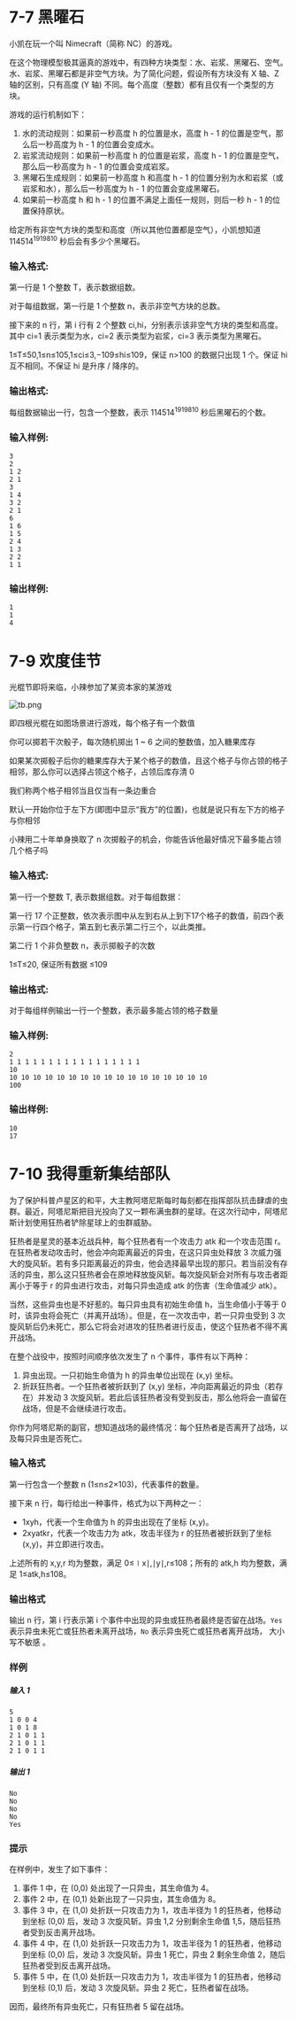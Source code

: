 # 7-7 黑曜石

小凯在玩一个叫 Nimecraft（简称 NC）的游戏。

在这个物理模型极其逼真的游戏中，有四种方块类型：水、岩浆、黑曜石、空气。水、岩浆、黑曜石都是非空气方块。为了简化问题，假设所有方块没有 X 轴、Z 轴的区别，只有高度 (Y 轴) 不同。每个高度（整数）都有且仅有一个类型的方块。

游戏的运行机制如下：

1. 水的流动规则：如果前一秒高度 h 的位置是水，高度 h - 1 的位置是空气，那么后一秒高度为 h - 1 的位置会变成水。
2. 岩浆流动规则：如果前一秒高度 h 的位置是岩浆，高度 h - 1 的位置是空气，那么后一秒高度为 h - 1 的位置会变成岩浆。
3. 黑曜石生成规则：如果前一秒高度 h 和高度 h - 1 的位置分别为水和岩浆（或岩浆和水），那么后一秒高度为 h - 1 的位置会变成黑曜石。
4. 如果前一秒高度 h 和 h - 1 的位置不满足上面任一规则，则后一秒 h - 1 的位置保持原状。

给定所有非空气方块的类型和高度（所以其他位置都是空气），小凯想知道 $114514^{1919810}$ 秒后会有多少个黑曜石。

### 输入格式:

第一行是 1 个整数 T，表示数据组数。

对于每组数据，第一行是 1 个整数 n，表示非空气方块的总数。

接下来的 n 行，第 i 行有 2 个整数 ci,hi，分别表示该非空气方块的类型和高度。其中 ci=1 表示类型为水，ci=2 表示类型为岩浆，ci=3 表示类型为黑曜石。

1≤T≤50,1≤n≤105,1≤ci≤3,−109≤hi≤109，保证 n>100 的数据只出现 1 个。保证 hi 互不相同。不保证 hi 是升序 / 降序的。

### 输出格式:

每组数据输出一行，包含一个整数，表示 $114514^{1919810}$ 秒后黑曜石的个数。

### 输入样例:

```in
3
2
1 2
2 1
3
1 4
3 2
2 1
6
1 6
1 5
2 4
1 3
2 2
1 1
```

### 输出样例:

```out
1
1
4
```

# 7-9 欢度佳节

光棍节即将来临，小辣参加了某资本家的某游戏

![tb.png](https://images.ptausercontent.com/70d5d757-94cf-47e5-8809-234970029764.png)

即四根光棍在如图场景进行游戏，每个格子有一个数值

你可以掷若干次骰子，每次随机掷出 1 ~ 6 之间的整数值，加入糖果库存

如果某次掷骰子后你的糖果库存大于某个格子的数值，且这个格子与你占领的格子相邻，那么你可以选择占领这个格子，占领后库存清 0

我们称两个格子相邻当且仅当有一条边重合

默认一开始你位于左下方(即图中显示“我方”的位置)，也就是说只有左下方的格子与你相邻

小辣用二十年单身换取了 n 次掷骰子的机会，你能告诉他最好情况下最多能占领几个格子吗

### 输入格式:

第一行一个整数 T, 表示数据组数。对于每组数据：

第一行 17 个正整数，依次表示图中从左到右从上到下17个格子的数值，前四个表示第一行四个格子，第五到七表示第二行三个，以此类推。

第二行 1 个非负整数 n，表示掷骰子的次数

1≤T≤20, 保证所有数据 ≤109

### 输出格式:

对于每组样例输出一行一个整数，表示最多能占领的格子数量

### 输入样例:

```in
2
1 1 1 1 1 1 1 1 1 1 1 1 1 1 1 1 1
10
10 10 10 10 10 10 10 10 10 10 10 10 10 10 10 10 10
100
```

### 输出样例:

```out
10
17
```

# 7-10 我得重新集结部队

为了保护科普卢星区的和平，大主教阿塔尼斯每时每刻都在指挥部队抗击肆虐的虫群。最近，阿塔尼斯把目光投向了又一颗布满虫群的星球。在这次行动中，阿塔尼斯计划使用狂热者铲除星球上的虫群威胁。

狂热者是星灵的基本近战兵种，每个狂热者有一个攻击力 atk 和一个攻击范围 r。在狂热者发动攻击时，他会冲向距离最近的异虫，在这只异虫处释放 3 次威力强大的旋风斩。若有多只距离最近的异虫，他会选择最早出现的那只。若当前没有存活的异虫，那么这只狂热者会在原地释放旋风斩。每次旋风斩会对所有与攻击者距离小于等于 r 的异虫进行攻击，对每只异虫造成 atk 的伤害（生命值减少 atk）。

当然，这些异虫也是不好惹的。每只异虫具有初始生命值 h，当生命值小于等于 0 时，该异虫将会死亡（并离开战场）。但是，在一次攻击中，若一只异虫受到 3 次旋风斩后仍未死亡，那么它将会对进攻的狂热者进行反击，使这个狂热者不得不离开战场。

在整个战役中，按照时间顺序依次发生了 n 个事件，事件有以下两种：

1. 异虫出现。一只初始生命值为 h 的异虫单位出现在 (x,y) 坐标。
2. 折跃狂热者。一个狂热者被折跃到了 (x,y) 坐标，冲向距离最近的异虫（若存在）并发动 3 次旋风斩。若此后该狂热者没有受到反击，那么他将会一直留在战场，但是不会继续进行攻击。

你作为阿塔尼斯的副官，想知道战场的最终情况：每个狂热者是否离开了战场，以及每只异虫是否死亡。

### 输入格式

第一行包含一个整数 n (1≤n≤2×103)，代表事件的数量。

接下来 n 行，每行给出一种事件，格式为以下两种之一：

* 1xyh，代表一个生命值为 h 的异虫出现在了坐标 (x,y)。
* 2xyatkr，代表一个攻击力为 atk，攻击半径为 r 的狂热者被折跃到了坐标 (x,y)，并立即进行攻击。

上述所有的 x,y,r 均为整数，满足 0≤∣x∣,∣y∣,r≤108；所有的 atk,h 均为整数，满足 1≤atk,h≤108。

### 输出格式

输出 n 行，第 i 行表示第 i 个事件中出现的异虫或狂热者最终是否留在战场。`Yes` 表示异虫未死亡或狂热者未离开战场，`No` 表示异虫死亡或狂热者离开战场， 大小写不敏感 。

### 样例

##### 输入 1

```in
5
1 0 0 4
1 0 1 8
2 1 0 1 1
2 1 0 1 1
2 1 0 1 1
```

##### 输出 1

```out
No
No
No
No
Yes
```

### 提示

在样例中，发生了如下事件：

1. 事件 1 中，在 (0,0) 处出现了一只异虫，其生命值为 4。
2. 事件 2 中，在 (0,1) 处新出现了一只异虫，其生命值为 8。
3. 事件 3 中，在 (1,0) 处折跃一只攻击力为 1，攻击半径为 1 的狂热者，他移动到坐标 (0,0) 后，发动 3 次旋风斩。异虫 1,2 分别剩余生命值 1,5，随后狂热者受到反击离开战场。
4. 事件 4 中，在 (1,0) 处折跃一只攻击力为 1，攻击半径为 1 的狂热者，他移动到坐标 (0,0) 后，发动 3 次旋风斩。异虫 1 死亡，异虫 2 剩余生命值 2，随后狂热者受到反击离开战场。
5. 事件 5 中，在 (1,0) 处折跃一只攻击力为 1，攻击半径为 1 的狂热者，他移动到坐标 (0,1) 后，发动 3 次旋风斩。异虫 2 死亡，狂热者留在战场。

因而，最终所有异虫死亡，只有狂热者 5 留在战场。
